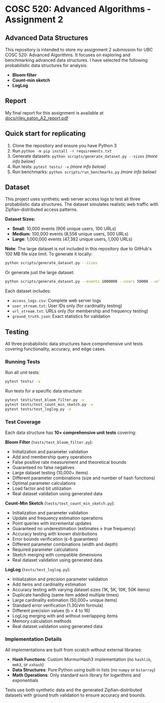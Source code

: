 # COSC 520: Advanced Algorithms - Assignment 2

## Advanced Data Structures

This repository is intended to store my assignment 2 submission for UBC COSC 520: Advanced Algorithms. It focuses on exploring and benchmarking advanced data structures. I have selected the following probabilistic data structures for analysis:

- **Bloom filter**
- **Count-min sketch**
- **LogLog**

## Report

My final report for this assignment is available at [docs/riley_eaton_A2_report.pdf](docs/riley_eaton_A2_report.pdf)

## Quick start for replicating

1. Clone the repository and ensure you have Python 3
2. Run `python -m pip install -r requirements.txt`
3. Generate datasets: `python scripts/generate_dataset.py --sizes` _(more info below)_
4. Run tests: `pytest tests/ -v` _(more info below)_
5. Run benchmarks: `python scripts/run_benchmarks.py` _(more info below)_

## Dataset

This project uses synthetic web server access logs to test all three probabilistic data structures. The dataset simulates realistic web traffic with Zipfian-distributed access patterns.

**Dataset Sizes:**

- **Small**: 10,000 events (906 unique users, 100 URLs)
- **Medium**: 100,000 events (8,556 unique users, 500 URLs)
- **Large**: 1,000,000 events (47,382 unique users, 1,000 URLs)

**Note**: The large dataset is not included in this repository due to GitHub's 100 MB file size limit. To generate it locally:

```bash
python scripts/generate_dataset.py --sizes
```

Or generate just the large dataset:

```bash
python scripts/generate_dataset.py --events 1000000 --users 50000 --urls 1000 --output data/large
```

Each dataset includes:

- `access_logs.csv`: Complete web server logs
- `user_stream.txt`: User IDs only (for cardinality testing)
- `url_stream.txt`: URLs only (for membership and frequency testing)
- `ground_truth.json`: Exact statistics for validation

## Testing

All three probabilistic data structures have comprehensive unit tests covering functionality, accuracy, and edge cases.

### Running Tests

Run all unit tests:

```bash
pytest tests/ -v
```

Run tests for a specific data structure:

```bash
pytest tests/test_bloom_filter.py -v
pytest tests/test_count_min_sketch.py -v
pytest tests/test_loglog.py -v
```

### Test Coverage

Each data structure has **10+ comprehensive unit tests** covering:

**Bloom Filter** (`tests/test_bloom_filter.py`):

- Initialization and parameter validation
- Add and membership query operations
- False positive rate measurement and theoretical bounds
- Guaranteed no false negatives
- Large dataset testing (10,000+ items)
- Different parameter combinations (size and number of hash functions)
- Optimal parameter calculations
- Load factor and bit utilization
- Real dataset validation using generated data

**Count-Min Sketch** (`tests/test_count_min_sketch.py`):

- Initialization and parameter validation
- Update and frequency estimation operations
- Point queries with incremental updates
- Guaranteed no underestimation (estimates ≥ true frequency)
- Accuracy testing with known distributions
- Error bounds verification (ε-δ guarantees)
- Different parameter combinations (width and depth)
- Required parameter calculations
- Sketch merging with compatible dimensions
- Real dataset validation using generated data

**LogLog** (`tests/test_loglog.py`):

- Initialization and precision parameter validation
- Add items and cardinality estimation
- Accuracy testing with varying dataset sizes (1K, 5K, 10K, 50K items)
- Duplicate handling (same item added multiple times)
- Large cardinality estimation (50,000+ unique items)
- Standard error verification (1.30/√m formula)
- Different precision values (b = 4 to 16)
- LogLog merging with and without overlapping items
- Memory calculation methods
- Real dataset validation using generated data

### Implementation Details

All implementations are built from scratch without external libraries:

- **Hash Functions**: Custom MurmurHash3 implementation (no `hashlib`, `mmh3`, or `xxhash`)
- **Data Structures**: Pure Python using built-in lists (no `numpy` or `bitarray`)
- **Math Operations**: Only standard `math` library for logarithms and exponentials

Tests use both synthetic data and the generated Zipfian-distributed datasets with ground truth validation to ensure accuracy and bounds.
